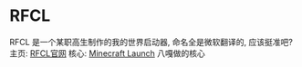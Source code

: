 # RFCL

RFCL 是一个某职高生制作的我的世界启动器, 命名全是微软翻译的, 应该挺准吧?
主页: [RFCL官网]("https://rfcl.14a.icu")
核心: [Minecraft Launch]("https://github.com/Blessing-Studio/MinecraftLaunch") 八嘎做的核心
